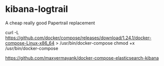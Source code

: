 # kibana-logtrail
A cheap really good Papertrail replacement


curl -L https://github.com/docker/compose/releases/download/1.24.1/docker-compose-Linux-x86_64 > /usr/bin/docker-compose
chmod +x /usr/bin/docker-compose


https://github.com/maxyermayank/docker-compose-elasticsearch-kibana
